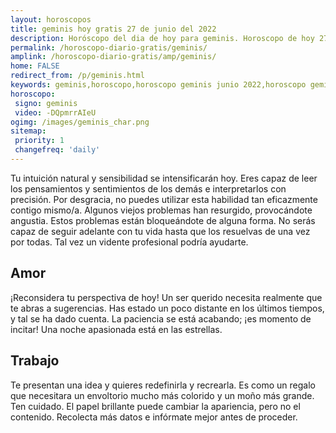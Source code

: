 ```yaml
---
layout: horoscopos
title: geminis hoy gratis 27 de junio del 2022 
description: Horóscopo del dia de hoy para geminis. Horoscopo de hoy 27 de junio del 2022. Las predicciones de amor, trabajo, vida personal gratis.
permalink: /horoscopo-diario-gratis/geminis/
amplink: /horoscopo-diario-gratis/amp/geminis/
home: FALSE
redirect_from: /p/geminis.html
keywords: geminis,horoscopo,horoscopo geminis junio 2022,horoscopo geminis hoy,tarot geminis junio 2022,horoscopo geminis,tarot geminis hoy,horoscopo de hoy,horoscopo diario,tarot del amor,horoscopo de hoy geminis,horoscopo diario del tarot, Horoscopo de hoy geminis 27 de junio del 2022,horóscopo del día,signos zodiacales 2022, el horoscopo de hoy
horoscopo:
 signo: geminis
 video: -DQpmrrAIeU
ogimg: /images/geminis_char.png
sitemap:
 priority: 1
 changefreq: 'daily'
---
```



Tu intuición natural y sensibilidad se intensificarán hoy. Eres capaz de leer los pensamientos y sentimientos de los demás e interpretarlos con precisión. Por desgracia, no puedes utilizar esta habilidad tan eficazmente contigo mismo/a. Algunos viejos problemas han resurgido, provocándote angustia. Estos problemas están bloqueándote de alguna forma. No serás capaz de seguir adelante con tu vida hasta que los resuelvas de una vez por todas. Tal vez un vidente profesional podría ayudarte.

## Amor

¡Reconsidera tu perspectiva de hoy! Un ser querido necesita realmente que te abras a sugerencias. Has estado un poco distante en los últimos tiempos, y tal se ha dado cuenta. La paciencia se está acabando; ¡es momento de incitar! Una noche apasionada está en las estrellas.

## Trabajo

Te presentan una idea y quieres redefinirla y recrearla. Es como un regalo que necesitara un envoltorio mucho más colorido y un moño más grande. Ten cuidado. El papel brillante puede cambiar la apariencia, pero no el contenido. Recolecta más datos e infórmate mejor antes de proceder.